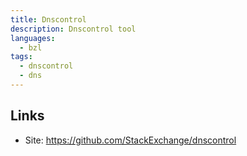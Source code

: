 ```yaml
---
title: Dnscontrol
description: Dnscontrol tool
languages:
  - bzl
tags:
  - dnscontrol
  - dns
---
```


## Links

- Site: https://github.com/StackExchange/dnscontrol
